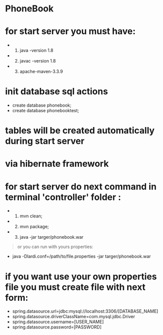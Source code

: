 # PhoneBook

# for start server you must have:
 * 1) java -version 1.8
 * 2) javac -version 1.8
 * 3) apache-maven-3.3.9

# init database sql actions
 * create database phonebook;
 * create database phonebooktest;

# tables will be created automatically during start server
# via hibernate framework

# for start server do next command in terminal 'controller' folder :

 * 1) mvn clean;
 * 2) mvn package;
 * 3) java -jar targer/phonebook.war

 > or you can run with yours properties:
 * java -Dlardi.conf=/path/to/file.properties -jar targer/phonebook.war

# if you want use your own properties file you must create file with next form:

 * spring.datasource.url=jdbc:mysql://localhost:3306/[DATABASE_NAME]
 * spring.datasource.driverClassName=com.mysql.jdbc.Driver
 * spring.datasource.username=[USER_NAME]
 * spring.datasource.password=[PASSWORD]
